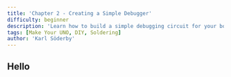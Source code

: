 ```yaml
---
title: 'Chapter 2 - Creating a Simple Debugger'
difficulty: beginner
description: 'Learn how to build a simple debugging circuit for your board.'
tags: [Make Your UNO, DIY, Soldering]
author: 'Karl Söderby'
---
```


## Hello